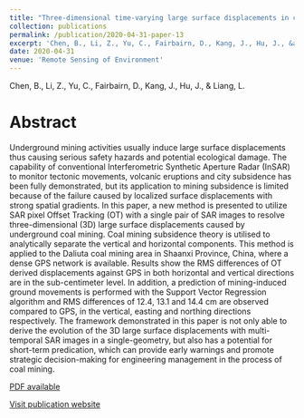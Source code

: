 ```yaml
---
title: "Three-dimensional time-varying large surface displacements in coal exploiting areas revealed through integration of SAR pixel offset measurements and mining subsidence model"
collection: publications
permalink: /publication/2020-04-31-paper-13
excerpt: 'Chen, B., Li, Z., Yu, C., Fairbairn, D., Kang, J., Hu, J., &amp; Liang, L.'
date: 2020-04-31
venue: 'Remote Sensing of Environment'
---
```

Chen, B., Li, Z., Yu, C., Fairbairn, D., Kang, J., Hu, J., &amp; Liang, L.

Abstract
=====
Underground mining activities usually induce large surface displacements thus causing serious safety hazards and potential ecological damage. The capability of conventional Interferometric Synthetic Aperture Radar (InSAR) to monitor tectonic movements, volcanic eruptions and city subsidence has been fully demonstrated, but its application to mining subsidence is limited because of the failure caused by localized surface displacements with strong spatial gradients. In this paper, a new method is presented to utilize SAR pixel Offset Tracking (OT) with a single pair of SAR images to resolve three-dimensional (3D) large surface displacements caused by underground coal mining. Coal mining subsidence theory is utilised to analytically separate the vertical and horizontal components. This method is applied to the Daliuta coal mining area in Shaanxi Province, China, where a dense GPS network is available. Results show the RMS differences of OT derived displacements against GPS in both horizontal and vertical directions are in the sub-centimeter level. In addition, a prediction of mining-induced ground movements is performed with the Support Vector Regression algorithm and RMS differences of 12.4, 13.1 and 14.4 cm are observed compared to GPS, in the vertical, easting and northing directions respectively. The framework demonstrated in this paper is not only able to derive the evolution of the 3D large surface displacements with multi-temporal SAR images in a single-geometry, but also has a potential for short-term predication, which can provide early warnings and promote strategic decision-making for engineering management in the process of coal mining.  
  
[PDF available](/files/paper13.pdf)  

[Visit publication website](https://doi.org/10.1016/j.rse.2020.111663)
